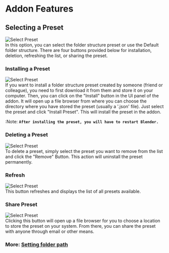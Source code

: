 # Addon Features

## Selecting a Preset
![Select Preset](https://github.com/Gauravpatil-8/Real-Time-Asset-Organiser/blob/main/Resource/Select%20Preset.png)<br>
In this option, you can select the folder structure preset or use the Default folder structure. There are four buttons provided below for installation, deletion, refreshing the list, or sharing the preset.

### Installing a Preset
![Select Preset](https://github.com/Gauravpatil-8/Real-Time-Asset-Organiser/blob/main/Resource/Install.png)<br>
If you want to install a folder structure preset created by someone (friend or colleague), you need to first download it from them and store it on your computer. Then, you can click on the "Install" button in the UI panel of the addon. It will open up a file browser from where you can choose the directory where you have stored the preset (usually a '.json' file). Just select the preset and click "Install Preset". This will install the preset in the addon.

:Note:
**`After installing the preset, you will have to restart Blender.`**


### Deleting a Preset
![Select Preset](https://github.com/Gauravpatil-8/Real-Time-Asset-Organiser/blob/main/Resource/Remove.png)<br>
To delete a preset, simply select the preset you want to remove from the list and click the "Remove" Button. This action will uninstall the preset permanently.

### Refresh
![Select Preset](https://github.com/Gauravpatil-8/Real-Time-Asset-Organiser/blob/main/Resource/Refresh.png)<br>
This button refreshes and displays the list of all presets available.

### Share Preset
![Select Preset](https://github.com/Gauravpatil-8/Real-Time-Asset-Organiser/blob/main/Resource/Share.png)<br>
Clicking this button will open up a file browser for you to choose a location to store the preset on your system. From there, you can share the preset with anyone through email or other means.
<br>
### More: [Setting folder path](https://github.com/Gauravpatil-8/Real-Time-Asset-Organiser/edit/main/Documentation/FolderPaths.md)
